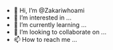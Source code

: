 - 👋 Hi, I’m @Zakariwhoami
- 👀 I’m interested in ...
- 🌱 I’m currently learning ...
- 💞️ I’m looking to collaborate on ...
- 📫 How to reach me ...

<!---
Zakariwhoami/Zakariwhoami is a ✨ special ✨ repository because its `README.md` (this file) appears on your GitHub profile.
You can click the Preview link to take a look at your changes.
--->
